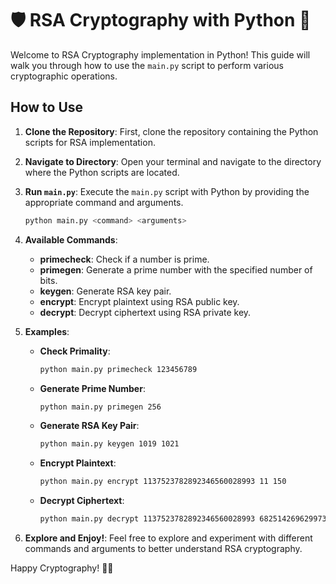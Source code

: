 # 🛡️ RSA Cryptography with Python 🐍

Welcome to RSA Cryptography implementation in Python! This guide will walk you through how to use the `main.py` script to perform various cryptographic operations.

## How to Use

1. **Clone the Repository**: First, clone the repository containing the Python scripts for RSA implementation.

2. **Navigate to Directory**: Open your terminal and navigate to the directory where the Python scripts are located.

3. **Run `main.py`**: Execute the `main.py` script with Python by providing the appropriate command and arguments.

    ```bash
    python main.py <command> <arguments>
    ```

4. **Available Commands**:
   
   - **primecheck**: Check if a number is prime.
   - **primegen**: Generate a prime number with the specified number of bits.
   - **keygen**: Generate RSA key pair.
   - **encrypt**: Encrypt plaintext using RSA public key.
   - **decrypt**: Decrypt ciphertext using RSA private key.

5. **Examples**:

   - **Check Primality**:
     ```bash
     python main.py primecheck 123456789
     ```

   - **Generate Prime Number**:
     ```bash
     python main.py primegen 256
     ```

   - **Generate RSA Key Pair**:
     ```bash
     python main.py keygen 1019 1021
     ```

   - **Encrypt Plaintext**:
     ```bash
     python main.py encrypt 1137523782892346560028993 11 150
     ```

   - **Decrypt Ciphertext**:
     ```bash
     python main.py decrypt 1137523782892346560028993 682514269629973045909913 864975585937500000000000
     ```

6. **Explore and Enjoy!**: Feel free to explore and experiment with different commands and arguments to better understand RSA cryptography.

Happy Cryptography! 🔐✨
